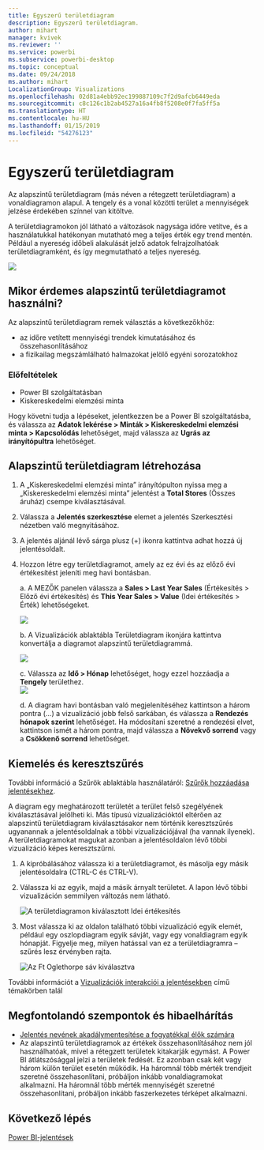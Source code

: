 ```yaml
---
title: Egyszerű területdiagram
description: Egyszerű területdiagram.
author: mihart
manager: kvivek
ms.reviewer: ''
ms.service: powerbi
ms.subservice: powerbi-desktop
ms.topic: conceptual
ms.date: 09/24/2018
ms.author: mihart
LocalizationGroup: Visualizations
ms.openlocfilehash: 02d81a4ebb92ec199887109c7f2d9afcb6449eda
ms.sourcegitcommit: c8c126c1b2ab4527a16a4fb8f5208e0f7fa5ff5a
ms.translationtype: HT
ms.contentlocale: hu-HU
ms.lasthandoff: 01/15/2019
ms.locfileid: "54276123"
---
```

# <a name="basic-area-chart"></a>Egyszerű területdiagram
Az alapszintű területdiagram (más néven a rétegzett területdiagram) a vonaldiagramon alapul. A tengely és a vonal közötti terület a mennyiségek jelzése érdekében színnel van kitöltve. 

A területdiagramokon jól látható a változások nagysága időre vetítve, és a használatukkal hatékonyan mutatható meg a teljes érték egy trend mentén. Például a nyereség időbeli alakulását jelző adatok felrajzolhatóak területdiagramként, és így megmutatható a teljes nyereség.

![](media/power-bi-visualization-basic-area-chart/powerbi-area-chartnew.png)

## <a name="when-to-use-a-basic-area-chart"></a>Mikor érdemes alapszintű területdiagramot használni?
Az alapszintű területdiagram remek választás a következőkhöz:

* az időre vetített mennyiségi trendek kimutatásához és összehasonlításához 
* a fizikailag megszámlálható halmazokat jelölő egyéni sorozatokhoz

### <a name="prerequisites"></a>Előfeltételek
 - Power BI szolgáltatásban
 - Kiskereskedelmi elemzési minta

Hogy követni tudja a lépéseket, jelentkezzen be a Power BI szolgáltatásba, és válassza az **Adatok lekérése \> Minták \> Kiskereskedelmi elemzési minta > Kapcsolódás** lehetőséget, majd válassza az **Ugrás az irányítópultra** lehetőséget. 

## <a name="create-a-basic-area-chart"></a>Alapszintű területdiagram létrehozása
 

1. A „Kiskereskedelmi elemzési minta” irányítópulton nyissa meg a „Kiskereskedelmi elemzési minta” jelentést a **Total Stores** (Összes áruház) csempe kiválasztásával.
2. Válassza a **Jelentés szerkesztése** elemet a jelentés Szerkesztési nézetben való megnyitásához.
3. A jelentés aljánál lévő sárga plusz (+) ikonra kattintva adhat hozzá új jelentésoldalt.
4. Hozzon létre egy területdiagramot, amely az ez évi és az előző évi értékesítést jeleníti meg havi bontásban.
   
   a. A MEZŐK panelen válassza a **Sales \> Last Year Sales** (Értékesítés > Előző évi értékesítés) és **This Year Sales > Value** (Idei értékesítés > Érték) lehetőségeket.

   ![](media/power-bi-visualization-basic-area-chart/power-bi-bar-chart.png)

   b.  A Vizualizációk ablaktábla Területdiagram ikonjára kattintva konvertálja a diagramot alapszintű területdiagrammá.

   ![](media/power-bi-visualization-basic-area-chart/convertchart.png)
   
   c.  Válassza az **Idő \> Hónap** lehetőséget, hogy ezzel hozzáadja a **Tengely** területhez.   
   ![](media/power-bi-visualization-basic-area-chart/powerbi-area-chartnew.png)
   
   d.  A diagram havi bontásban való megjelenítéséhez kattintson a három pontra (...) a vizualizáció jobb felső sarkában, és válassza a **Rendezés hónapok szerint** lehetőséget. Ha módosítani szeretné a rendezési elvet, kattintson ismét a három pontra, majd válassza a **Növekvő sorrend** vagy a **Csökkenő sorrend** lehetőséget.

## <a name="highlighting-and-cross-filtering"></a>Kiemelés és keresztszűrés
További információ a Szűrök ablaktábla használatáról: [Szűrők hozzáadása jelentésekhez](../power-bi-report-add-filter.md).

A diagram egy meghatározott területét a terület felső szegélyének kiválasztásával jelölheti ki.  Más típusú vizualizációktól eltérően az alapszintű területdiagram kiválasztásakor nem történik keresztszűrés ugyanannak a jelentésoldalnak a többi vizualizációjával (ha vannak ilyenek). A területdiagramokat magukat azonban a jelentésoldalon lévő többi vizualizáció képes keresztszűrni. 

1. A kipróbálásához válassza ki a területdiagramot, és másolja egy másik jelentésoldalra (CTRL-C és CTRL-V).
2. Válassza ki az egyik, majd a másik árnyalt területet. A lapon lévő többi vizualizáción semmilyen változás nem látható.

    ![A területdiagramon kiválasztott Idei értékesítés](media/power-bi-visualization-basic-area-chart/power-bi-select-area.png)

3. Most válassza ki az oldalon található többi vizualizáció egyik elemét, például egy oszlopdiagram egyik sávját, vagy egy vonaldiagram egyik hónapját. Figyelje meg, milyen hatással van ez a területdiagramra – szűrés lesz érvényben rajta.  

    ![Az Ft Oglethorpe sáv kiválasztva](media/power-bi-visualization-basic-area-chart/power-bi-filter.png) 

További információt a [Vizualizációk interakciói a jelentésekben](../service-reports-visual-interactions.md) című témakörben talál


## <a name="considerations-and-troubleshooting"></a>Megfontolandó szempontok és hibaelhárítás   
* [Jelentés nevének akadálymentesítése a fogyatékkal élők számára](../desktop-accessibility.md)
* Az alapszintű területdiagramok az értékek összehasonlításához nem jól használhatóak, mivel a rétegzett területek kitakarják egymást. A Power BI átlátszósággal jelzi a területek fedését. Ez azonban csak két vagy három külön terület esetén működik. Ha háromnál több mérték trendjeit szeretné összehasonlítani, próbáljon inkább vonaldiagramokat alkalmazni. Ha háromnál több mérték mennyiségét szeretné összehasonlítani, próbáljon inkább faszerkezetes térképet alkalmazni.

## <a name="next-step"></a>Következő lépés
[Power BI-jelentések](power-bi-visualization-card.md)  

